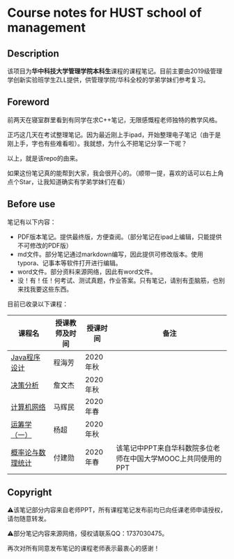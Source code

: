 # Course notes for HUST school of management

## Description

该项目为**华中科技大学管理学院本科生**课程的课程笔记。目前主要由2019级管理学创新实验班学生ZLL提供，供管理学院/华科全校的学弟学妹们参考复习。

##  Foreword

前两天在寝室群里看到有同学在求C++笔记，无限感慨程老师独特的教学风格。

正巧这几天在考试整理笔记。因为最近刚上手ipad，开始整理电子笔记（由于是刚上手，字也有些难看啦）。我就想，为什么不把笔记分享一下呢？

以上，就是该repo的由来。

如果这份笔记真的能帮到大家，我会很开心的。（顺带一提，喜欢的话可以右上角点个Star，让我知道确实有学弟学妹们在看）

## Before use

笔记有以下内容：

- PDF版本笔记。提供最终版，方便查阅。（部分笔记在ipad上编辑，只能提供不可修改的PDF版）
- md文件。部分笔记通过markdown编写，因此提供可修改版本。使用typora、记事本等软件打开进行编辑。
- word文件。部分资料来源网络，因此有word文件。
- 没！有！任！何考试、测试真题，作业答案。只有笔记，请别有歪脑筋，也别来找我要这些东西。

目前已收录以下课程：

| 课程名                                | 授课教师及时间 | 授课时间 | 备注                                                         |
| ------------------------------------- | -------------- | -------- | ------------------------------------------------------------ |
| [Java程序设计](Java程序设计/)         | 程海芳         | 2020年秋 |                                                              |
| [决策分析](决策分析/)                 | 詹文杰         | 2020年秋 |                                                              |
| [计算机网络](计算机网络/)             | 马辉民         | 2020年春 |                                                              |
| [运筹学（一）](运筹学（一）/)         | 杨超           | 2020年秋 |                                                              |
| [概率论与数理统计](概率论与数理统计/) | 付建勋         | 2020年春 | 该笔记中PPT来自华科数院多位老师在中国大学MOOC上共同使用的PPT |

## Copyright

⚠️该笔记部分内容来自老师PPT，所有课程笔记发布前均已向任课老师申请授权，请勿随意转发。

⚠️部分笔记内容来源网络，侵权请联系QQ：1737030475。

再次对所有同意发布笔记的课程老师表示最衷心的感谢！

